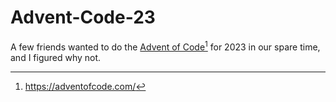 # Advent-Code-23
A few friends wanted to do the [Advent of Code](https://adventofcode.com/)[^1] for 2023 in our spare time, and I figured why not.

[^1]: https://adventofcode.com/
